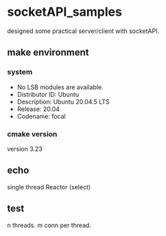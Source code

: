 # socketAPI_samples
designed some practical server/client with socketAPI.

## make environment

### system
  - No LSB modules are available.
  - Distributor ID: Ubuntu
  - Description:    Ubuntu 20.04.5 LTS
  - Release:        20.04
  - Codename:       focal
### cmake version
version 3.23

## echo
  single thread Reactor (select)
  
## test
  n threads. m conn per thread.
  
